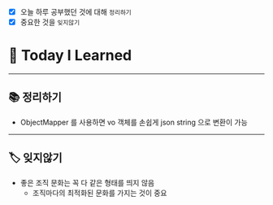 - [x]  오늘 하루 공부했던 것에 대해 `정리하기`
- [x]  중요한 것을 `잊지않기`

# 🚩 Today I Learned

---

## 📚 정리하기

- ObjectMapper 를 사용하면 vo 객체를 손쉽게 json string 으로 변환이 가능

---

## 🏷 잊지않기

- 좋은 조직 문화는 꼭 다 같은 형태를 띄지 않음
    - 조직마다의 최적화된 문화를 가지는 것이 중요